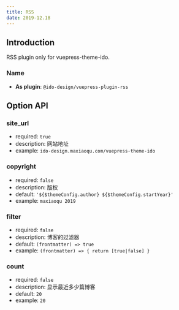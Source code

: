 ```yaml
---
title: RSS
date: 2019-12.18
---
```


## Introduction
RSS plugin only for vuepress-theme-ido.

### Name

- **As plugin**: `@ido-design/vuepress-plugin-rss`

## Option API

### site_url

- required: `true`
- description: 网站地址
- example: `ido-design.maxiaoqu.com/vuepress-theme-ido`

### copyright

- required: `false`
- description: 版权
- default: `'${$themeConfig.author} ${$themeConfig.startYear}'`
- example: `maxiaoqu 2019`

### filter

- required: `false`
- description: 博客的过滤器
- default: `(frontmatter) => true`
- example: `(frontmatter) => { return [true|false] }`

### count

- required: `false`
- description: 显示最近多少篇博客
- default: `20`
- example: `20`